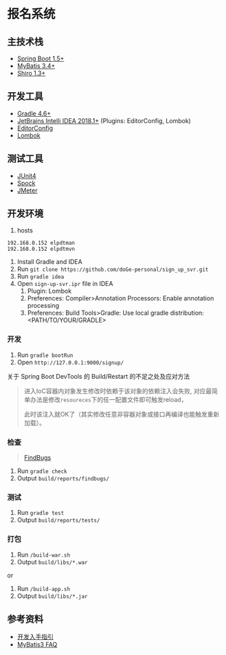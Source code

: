 # 报名系统

## 主技术栈

- [Spring Boot 1.5+](http://projects.spring.io/spring-boot/)
- [MyBatis 3.4+](http://www.mybatis.org/mybatis-3/)
- [Shiro 1.3+](http://shiro.apache.org/)

## 开发工具

- [Gradle 4.6+](http://gradle.org/)
- [JetBrains Intelli IDEA 2018.1+](https://www.jetbrains.com/idea/) (Plugins: EditorConfig, Lombok)
- [EditorConfig](http://editorconfig.org/)
- [Lombok](https://projectlombok.org/features/index.html)

## 测试工具

- [JUnit4](https://junit.org/junit4/)
- [Spock](http://spockframework.org/)
- [JMeter](http://jmeter.apache.org/)

## 开发环境

1. hosts
```
192.168.0.152 elpdtman
192.168.0.152 elpdtmvn
```
1. Install Gradle and IDEA
1. Run `git clone https://github.com/doGe-personal/sign_up_svr.git`
1. Run `gradle idea`
1. Open `sign-up-svr.ipr` file in IDEA
    1. Plugin: Lombok
    1. Preferences: Compiler>Annotation Processors: Enable annotation processing
    1. Preferences: Build Tools>Gradle: Use local gradle distribution: <PATH/TO/YOUR/GRADLE>

### 开发

1. Run `gradle bootRun`
1. Open `http://127.0.0.1:9000/signup/`

关于 Spring Boot DevTools 的 Build/Restart 的不足之处及应对方法

> 进入IoC容器内对象发生修改时依赖于该对象的依赖注入会失败, 对应最简单办法是修改`resoureces`下的任一配置文件即可触发reload，
>
> 此时该注入就OK了（其实修改任意非容器对象或接口再编译也能触发重新加载）。

### 检查

> [FindBugs](https://docs.gradle.org/current/userguide/findbugs_plugin.html)

1. Run `gradle check`
1. Output `build/reports/findbugs/`

### 测试

1. Run `gradle test`
1. Output `build/reports/tests/`

### 打包

1. Run `/build-war.sh`
1. Output `build/libs/*.war`

or

1. Run `/build-app.sh`
1. Output `build/libs/*.jar`

## 参考资料

- [开发入手指引](http://redmine.elitesland.com:5313/redmine/issues/15844)
- [MyBatis3 FAQ](https://github.com/mybatis/mybatis-3/wiki/FAQ)
